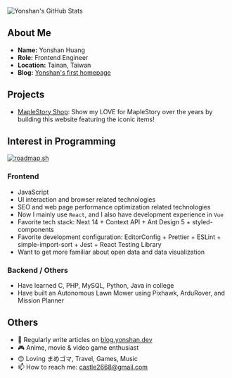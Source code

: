 ![Yonshan's GitHub Stats](https://github-readme-stats.vercel.app/api?username=huangyonshan&theme=react)

## About Me

* **Name:** Yonshan Huang
* **Role:** Frontend Engineer
* **Location:** Tainan, Taiwan
* **Blog:** [Yonshan's first homepage](https://blog.yonshan.dev)

## Projects

* [MapleStory Shop](https://huangyonshan.github.io/maplestory-shop/): Show my LOVE for MapleStory over the years by building this website featuring the iconic items!

## Interest in Programming

[![roadmap.sh](https://api.roadmap.sh/v1-badge/wide/65fbda486deb533d6e0244c9?variant=dark&t=1713117087000)](https://roadmap.sh)

### Frontend

* JavaScript
* UI interaction and browser related technologies
* SEO and web page performance optimization related technologies
* Now I mainly use `React`, and I also have development experience in `Vue`
* Favorite tech stack: Next 14 + Context API + Ant Design 5 + styled-components
* Favorite development configuration: EditorConfig + Prettier + ESLint + simple-import-sort + Jest + React Testing Library
* Want to get more familiar about open data and data visualization

### Backend / Others

* Have learned C, PHP, MySQL, Python, Java in college
* Have built an Autonomous Lawn Mower using Pixhawk, ArduRover, and Mission Planner
  
## Others

* 📝 Regularly write articles on [blog.yonshan.dev](https://blog.yonshan.dev/)
* 🎮 Anime, movie & video game enthusiast
* 😍 Loving まめゴマ, Travel, Games, Music
* 📫 How to reach me: castle2668@gmail.com
